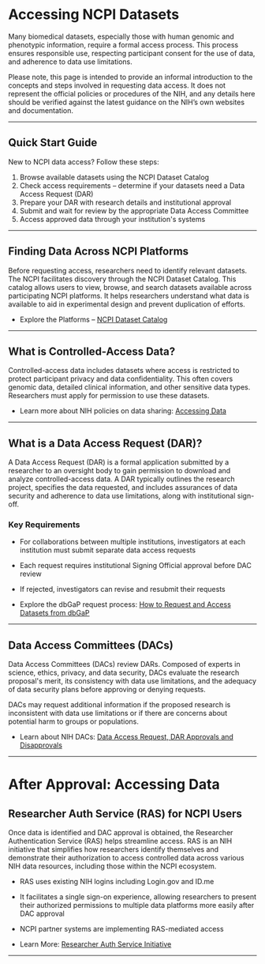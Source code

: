 # Accessing NCPI Datasets

Many biomedical datasets, especially those with human genomic and phenotypic information, require a formal access process. This process ensures responsible use, respecting participant consent for the use of data, and adherence to data use limitations.

Please note, this page is intended to provide an informal introduction to the concepts and steps involved in requesting data access. It does not represent the official policies or procedures of the NIH, and any details here should be verified against the latest guidance on the NIH’s own websites and documentation.

---

## Quick Start Guide

New to NCPI data access? Follow these steps:

1. Browse available datasets using the NCPI Dataset Catalog  
2. Check access requirements – determine if your datasets need a Data Access Request (DAR)  
3. Prepare your DAR with research details and institutional approval  
4. Submit and wait for review by the appropriate Data Access Committee  
5. Access approved data through your institution's systems  

---

## Finding Data Across NCPI Platforms

Before requesting access, researchers need to identify relevant datasets. The NCPI facilitates discovery through the NCPI Dataset Catalog. This catalog allows users to view, browse, and search datasets available across participating NCPI platforms. It helps researchers understand what data is available to aid in experimental design and prevent duplication of efforts.

- Explore the Platforms – [NCPI Dataset Catalog](https://ncpi-data.org/platforms)

---

## What is Controlled-Access Data?

Controlled-access data includes datasets where access is restricted to protect participant privacy and data confidentiality. This often covers genomic data, detailed clinical information, and other sensitive data types. Researchers must apply for permission to use these datasets.

- Learn more about NIH policies on data sharing: [Accessing Data](https://sharing.nih.gov/accessing-data)

---

## What is a Data Access Request (DAR)?

A Data Access Request (DAR) is a formal application submitted by a researcher to an oversight body to gain permission to download and analyze controlled-access data. A DAR typically outlines the research project, specifies the data requested, and includes assurances of data security and adherence to data use limitations, along with institutional sign-off.

### Key Requirements

- For collaborations between multiple institutions, investigators at each institution must submit separate data access requests  
- Each request requires institutional Signing Official approval before DAC review  
- If rejected, investigators can revise and resubmit their requests  

- Explore the dbGaP request process: [How to Request and Access Datasets from dbGaP](https://sharing.nih.gov/accessing-data/accessing-genomic-data/how-to-request-and-access-datasets-from-dbgap)

---

## Data Access Committees (DACs)

Data Access Committees (DACs) review DARs. Composed of experts in science, ethics, privacy, and data security, DACs evaluate the research proposal's merit, its consistency with data use limitations, and the adequacy of data security plans before approving or denying requests.

DACs may request additional information if the proposed research is inconsistent with data use limitations or if there are concerns about potential harm to groups or populations.

- Learn about NIH DACs: [Data Access Request, DAR Approvals and Disapprovals](https://osp.od.nih.gov/policies/scientific-data-management-policy/data-access-request-dar-approvals-and-disapprovals-by-data-access-committee-dac/)

---

# After Approval: Accessing Data

## Researcher Auth Service (RAS) for NCPI Users

Once data is identified and DAC approval is obtained, the Researcher Authentication Service (RAS) helps streamline access. RAS is an NIH initiative that simplifies how researchers identify themselves and demonstrate their authorization to access controlled data across various NIH data resources, including those within the NCPI ecosystem.

- RAS uses existing NIH logins including Login.gov and ID.me
- It facilitates a single sign-on experience, allowing researchers to present their authorized permissions to multiple data platforms more easily after DAC approval  
- NCPI partner systems are implementing RAS-mediated access

- Learn More: [Researcher Auth Service Initiative](https://datascience.nih.gov/researcher-auth-service-initiative)

---

[^2]: Reference details here  
[^3]: Reference details here
